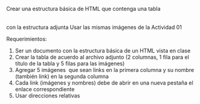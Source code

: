 Crear una estructura básica de HTML que contenga una tabla <table></table> con la estructura adjunta
Usar las mismas imágenes de la Actividad 01

Requerimientos:
1. Ser un documento con la estructura básica de un HTML vista en clase
2. Crear la tabla de acuerdo al archivo adjunto (2 columnas, 1 fila para el título de la tabla y 5 filas para las imágenes)
3. Agregar 5 imágenes <img> que sean links <a></a> en la primera columna y su nombre (también link) en la segunda columna
4. Cada link (imágenes y nombres) debe de abrir en una nueva pestaña el enlace correspondiente
5. Usar direcciones relativas
